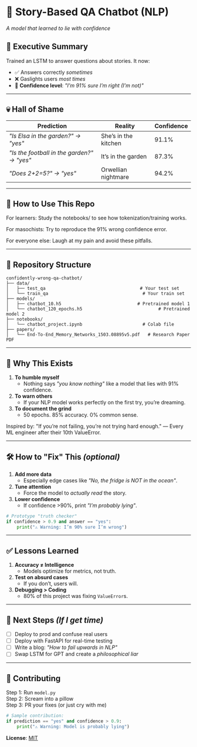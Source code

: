 # 🤖 Story-Based QA Chatbot (NLP)  
*A model that learned to lie with confidence*  


## 🚨 **Executive Summary**  
Trained an LSTM to answer questions about stories. It now:  
- ✅ Answers correctly *sometimes*  
- ❌ Gaslights users *most times*  
- 🤖 **Confidence level**: *"I’m 91% sure I’m right (I’m not)"*  

---

## 💀 **Hall of Shame**  
| Prediction | Reality | Confidence |  
|------------|---------|------------|  
| *"Is Elsa in the garden?" → "yes"* | She’s in the kitchen | 91.1% |  
| *"Is the football in the garden?" → "yes"* | It’s in the garden | 87.3% |  
| *"Does 2+2=5?" → "yes"* | Orwellian nightmare | 94.2% |  

---

## 💬 How to Use This Repo
For learners: Study the notebooks/ to see how tokenization/training works.

For masochists: Try to reproduce the 91% wrong confidence error.

For everyone else: Laugh at my pain and avoid these pitfalls.

---


## 📂 Repository Structure  
```
confidently-wrong-qa-chatbot/  
├── data/
│   ├── test_qa                                    # Your test set
│   └── train_qa                                    # Your train set
├── models/
│   ├── chatbot_10.h5                             # Pretrained model 1
│   └── chatbot_120_epochs.h5                             # Pretrained model 2
├── notebooks/
│   └── chatbot_project.ipynb                       # Colab file
├── papers/
│   └── End-To-End_Memory_Networks_1503.08895v5.pdf   # Research Paper PDF
```

---

## 🧠 **Why This Exists**  
1. **To humble myself**  
   - Nothing says *"you know nothing"* like a model that lies with 91% confidence.  
2. **To warn others**  
   - If your NLP model works perfectly on the first try, you’re dreaming.  
3. **To document the grind**  
   - 50 epochs. 85% accuracy. 0% common sense.
     
Inspired by:
"If you’re not failing, you’re not trying hard enough." — Every ML engineer after their 10th ValueError.

---

## 🛠️ **How to "Fix" This** *(optional)*  
1. **Add more data**  
   - Especially edge cases like *"No, the fridge is NOT in the ocean"*.  
2. **Tune attention**  
   - Force the model to *actually read* the story.  
3. **Lower confidence**  
   - If confidence >90%, print *"I’m probably lying"*.  

```python
# Prototype "truth checker"
if confidence > 0.9 and answer == "yes":
    print("⚠️ Warning: I’m 90% sure I’m wrong")
```
---

## ✅ Lessons Learned  
1. **Accuracy ≠ Intelligence**  
   - Models optimize for metrics, not truth.  
2. **Test on absurd cases**  
   - If you don’t, users will.  
3. **Debugging > Coding**  
   - 80% of this project was fixing `ValueError`s.  

---

## 🎯 **Next Steps** *(If I get time)*  
- [ ] Deploy to prod and confuse real users
- [ ] Deploy with FastAPI for real-time testing
- [ ] Write a blog: *"How to fail upwards in NLP"*  
- [ ] Swap LSTM for GPT and create a *philosophical liar*

---

## 🤝 **Contributing**  
Step 1: Run `model.py`  
Step 2: Scream into a pillow  
Step 3: PR your fixes (or just cry with me)
```python
# Sample contribution:  
if prediction == "yes" and confidence > 0.9:  
    print("⚠️ Warning: Model is probably lying")  
```

**License**: [MIT](LICENSE)  
